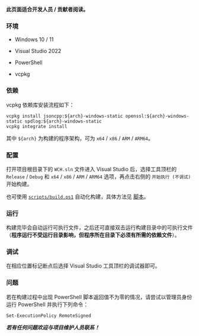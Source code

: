 **此页面适合开发人员 / 贡献者阅读。**

### 环境

* Windows 10 / 11

* Visual Studio 2022

* PowerShell

* vcpkg

### 依赖

vcpkg 依赖库安装流程如下：

```
vcpkg install jsoncpp:${arch}-windows-static openssl:${arch}-windows-static spdlog:${arch}-windows-static
vcpkg integrate install
```

其中 `${arch}` 为构建的程序架构，可为 `x64` / `x86` / `ARM` / `ARM64`。

### 配置

打开项目根目录下的 `WCH.sln` 文件进入 Visual Studio 后，选择工具顶栏的 `Release` / `Debug` 和 `x64` / `x86` / `ARM` / `ARM64` 选项，再点击右侧的 `开始执行 (不调试)` 开始构建。

也可使用 [`scripts/build.ps1`](https://github.com/class-tools/Web-Class-Helper/blob/master/scripts/build.ps1) 自动化构建，具体方法见 [脚本](./Scripts)。

### 运行

构建完毕会自动运行可执行文件，之后还可直接双击运行构建目录中的可执行文件（**程序运行不受运行目录影响，但程序所在目录下必须有所需的依赖文件**）。

### 调试

在相应位置标记断点后选择 Visual Studio 工具顶栏的调试器即可。


### 问题

若在构建过程中出现 PowerShell 脚本返回值不为零的情况，请尝试以管理员身份运行 PowerShell 并执行下列命令：

```
Set-ExecutionPolicy RemoteSigned
```

_**若有任何问题欢迎与项目维护人员联系！**_
